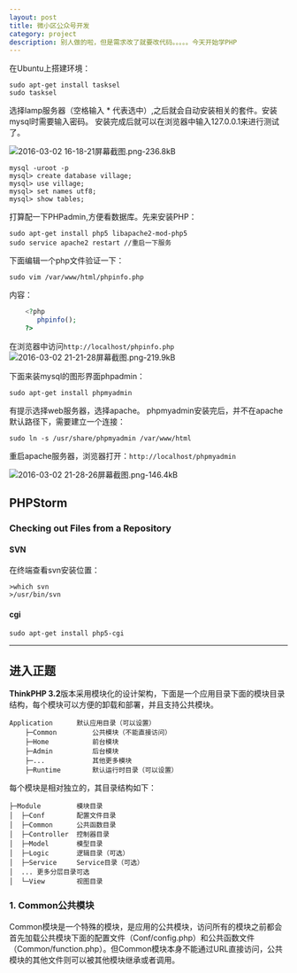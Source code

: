 ```yaml
---
layout: post
title: 微小区公众号开发
category: project
description: 别人做的啦，但是需求改了就要改代码。。。。。今天开始学PHP
---
```



在Ubuntu上搭建环境：

    sudo apt-get install tasksel
    sudo tasksel
选择lamp服务器（空格输入 * 代表选中）,之后就会自动安装相关的套件。安装mysql时需要输入密码。
安装完成后就可以在浏览器中输入127.0.0.1来进行测试了。


![2016-03-02 16-18-21屏幕截图.png-236.8kB][1]

    mysql -uroot -p
    mysql> create database village;
    mysql> use village;
    mysql> set names utf8;
    mysql> show tables;

打算配一下PHPadmin,方便看数据库。先来安装PHP：

    sudo apt-get install php5 libapache2-mod-php5
    sudo service apache2 restart //重启一下服务

下面编辑一个php文件验证一下：

    sudo vim /var/www/html/phpinfo.php

内容：

```php
    <?php  
       phpinfo();  
    ?> 
```
在浏览器中访问`http://localhost/phpinfo.php`
![2016-03-02 21-21-28屏幕截图.png-219.9kB][2]

下面来装mysql的图形界面phpadmin：

    sudo apt-get install phpmyadmin

有提示选择web服务器，选择apache。
phpmyadmin安装完后，并不在apache默认路径下，需要建立一个连接：
    
    sudo ln -s /usr/share/phpmyadmin /var/www/html

重启apache服务器，浏览器打开：`http://localhost/phpmyadmin`

![2016-03-02 21-28-26屏幕截图.png-146.4kB][3]


    
## PHPStorm

### Checking out Files from a Repository

#### SVN

在终端查看svn安装位置：

    >which svn
    >/usr/bin/svn

#### cgi

    sudo apt-get install php5-cgi


----------

## 进入正题

**ThinkPHP 3.2**版本采用模块化的设计架构，下面是一个应用目录下面的模块目录结构，每个模块可以方便的卸载和部署，并且支持公共模块。

    Application      默认应用目录（可以设置）
        ├─Common         公共模块（不能直接访问）
        ├─Home           前台模块
        ├─Admin          后台模块
        ├─...            其他更多模块
        ├─Runtime        默认运行时目录（可以设置）
        
每个模块是相对独立的，其目录结构如下：

    ├─Module         模块目录
    │  ├─Conf        配置文件目录
    │  ├─Common      公共函数目录
    │  ├─Controller  控制器目录
    │  ├─Model       模型目录
    │  ├─Logic       逻辑目录（可选）
    │  ├─Service     Service目录（可选）
    │  ... 更多分层目录可选
    │  └─View        视图目录

### 1. Common公共模块

Common模块是一个特殊的模块，是应用的公共模块，访问所有的模块之前都会首先加载公共模块下面的配置文件（Conf/config.php）和公共函数文件（Common/function.php）。但Common模块本身不能通过URL直接访问，公共模块的其他文件则可以被其他模块继承或者调用。

  [1]: http://static.zybuluo.com/sixijinling/hh6hogyza7mluss3xgpd5ga4/2016-03-02%2016-18-21%E5%B1%8F%E5%B9%95%E6%88%AA%E5%9B%BE.png
  [2]: http://static.zybuluo.com/sixijinling/qci9tn5q8ulq2o3de1sxp0hk/2016-03-02%2021-21-28%E5%B1%8F%E5%B9%95%E6%88%AA%E5%9B%BE.png
  [3]: http://static.zybuluo.com/sixijinling/g0kg30ewh5zzjangpm9b64ck/2016-03-02%2021-28-26%E5%B1%8F%E5%B9%95%E6%88%AA%E5%9B%BE.png
